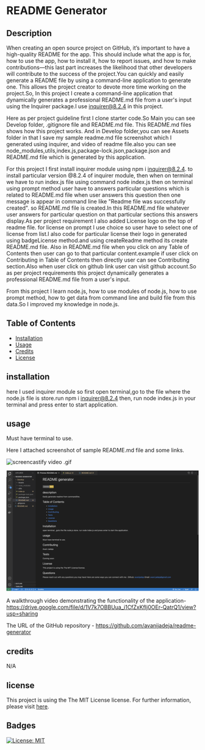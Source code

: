 # README Generator

## Description
When creating an open source project on GitHub, it’s important to have a high-quality README for the app. This should include what the app is for, how to use the app, how to install it, how to report issues, and how to make contributions—this last part increases the likelihood that other developers will contribute to the success of the project.You can quickly and easily generate a README file by using a command-line application to generate one. This allows the project creator to devote more time working on the project.So, In this project I create a command-line application that dynamically generates a professional README.md file from a user's input using the Inquirer package.I use inquirer@8.2.4 in this project.

Here as per project guideline first I clone starter code.So Main you can see Develop folder, .gitignore file and README.md file. This README.md files shows how this project works. And in Develop folder,you can see Assets folder in that I save my sample readme.md file screenshot which I generated using inquirer, and video of readme file.also you can see node_modules,utils,index.js,package-lock.json,package.json and README.md file which is generated by this application.

For this project I first install inquirer module using npm i inquirer@8.2.4. to install particular version @8.2.4 of inquirer module, then when on terminal we have to run index.js file using command node index.js then on terminal using prompt method user have to answers particular questions which is related to README.md file when user answers this question then one message is appear in command line like "Readme file was successfully created". so README.md file is created.In this README.md file whatever user answers for particular question on that particular sections this answers display.As per project requirement I also added License logo on the top of readme file. for license on prompt I use choice so user have to select one of license from list.I also code for particular license their logo in generated using badgeLicense method.and using createReadme method its create README.md file. Also in README.md file when you click on any Table of Contents then user can go to that particular content.example if user click on Contributing in Table of Contents then directly user can see Contributing section.Also when user click on github link user can visit github account.So as per project requirements this project dynamically generates a professional README.md file from a user's input. 

From this project I learn node.js, how to use modules of node.js, how to use prompt method, how to get data from command line and build file from this data.So I improved my knowledge in node.js.


## Table of Contents

- [Installation](#installation)
- [Usage](#usage)
- [Credits](#credits)
- [License](#license)


## installation
here I used inquirer module so first open terminal,go to the file where the node.js file is store.run npm i inquirer@8.2.4 then, run node index.js in your terminal and press enter to start application.

## usage
Must have terminal to use.

Here I attached screenshot of sample README.md file and some links.


![screencastify video .gif](./Develop/Assets/README_VIDEO.gif)



![screenshot of readme file](./Develop/Assets/README.png)

A walkthrough video demonstrating the functionality of the application- https://drive.google.com/file/d/1V7k7OBBUua_i1CfZxKfIj0OEr-QatrQ1/view?usp=sharing

The URL of the GitHub repository - https://github.com/avanijadeja/readme-generator

## credits
N/A

## license
This project is using the The MIT License license. For further information, please visit [here](https://choosealicense.com/license/).

## Badges
[![License: MIT](https://img.shields.io/badge/License-MIT-yellow.svg)](https://opensource.org/licenses/MIT)



[def]: ./Develop/Assets/README.png
[def2]: ./Develop/Assets/README.png
